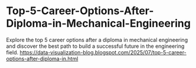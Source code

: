 # Top-5-Career-Options-After-Diploma-in-Mechanical-Engineering
Explore the top 5 career options after a diploma in mechanical engineering and discover the best path to build a successful future in the engineering field.
https://data-visualization-blog.blogspot.com/2025/07/top-5-career-options-after-diploma-in.html
